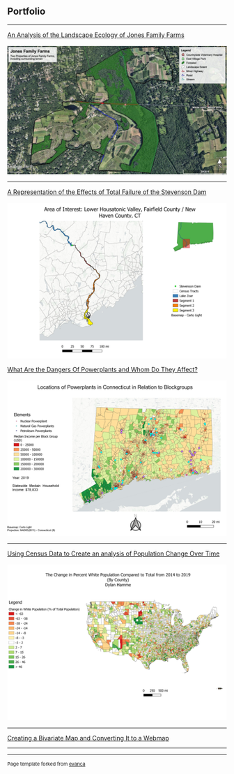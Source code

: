 ## Portfolio

---


[An Analysis of the Landscape Ecology of Jones Family Farms](/Landscape.md/)
<br>
<br>
[<img src="images/Jones_Farm_Landscape_Final_image.jpg?raw=true"/>](/Landscape.md/)

---
[A Representation of the Effects of Total Failure of the Stevenson Dam](/Final_Project/Project.md/)
<br>
<br>
[<img src="Final_project/Files/RiverOverview.jpg"/>](/Final_Project/Project.md/)


[What Are the Dangers Of Powerplants and Whom Do They Affect?](/Project1_486/Project.md/)
<br>
<br>
[<img src="images/Overview.jpg?raw=true"/>](/Project1_486/Project.md/)

---
[Using Census Data to Create an analysis of Population Change Over Time](/Bivariate/index.md/)
<br>
<br>
[<img src="images/change_over_time.jpg?raw=true"/>](/Bivariate/index.md/)

---
[Creating a Bivariate Map and Converting It to a Webmap](/Lab_8/index.md/)

---




---
<p style="font-size:11px">Page template forked from <a href="https://github.com/evanca/quick-portfolio">evanca</a></p>
<!-- Remove above link if you don't want to attibute -->
